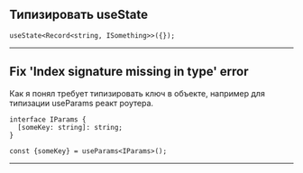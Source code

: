 ## Типизировать useState

`useState<Record<string, ISomething>>({});`
___

## Fix 'Index signature missing in type' error

Как я понял требует типизировать ключ в объекте, например для типизации useParams реакт роутера.

```
interface IParams {
  [someKey: string]: string;
}

const {someKey} = useParams<IParams>();
```
___
